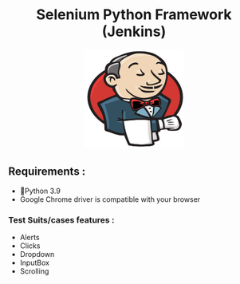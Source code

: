 <h1 align="center"> Selenium Python Framework (Jenkins) </h1> 

<p align="center">
  <img src="https://github.com/Osama-NJ/selenium-python-framework/blob/main/Photo/Jenkins%20picture.PNG" width="200" height="200" />
</p>


## Requirements : 
* 🐍Python  3.9
* Google Chrome driver is compatible with your browser

### Test Suits/cases features :
* Alerts
* Clicks
* Dropdown
* InputBox
* Scrolling

